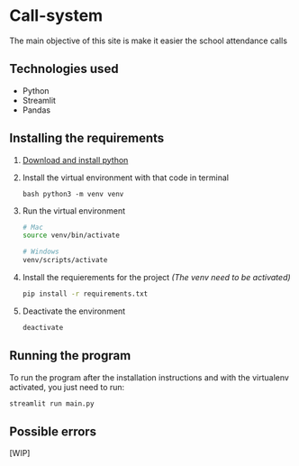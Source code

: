 # Call-system

The main objective of this site is make it easier the school attendance calls

## Technologies used

- Python
- Streamlit
- Pandas

## Installing the requirements

1. [Download and install python](https://www.python.org/)

2. Install the virtual environment with that code in terminal

    ```bash python3 -m venv venv```

3. Run the virtual environment

   ```bash
   # Mac
   source venv/bin/activate

   # Windows
   venv/scripts/activate
   ```

4. Install the requierements for the project _(The venv need to be activated)_

    ```bash
    pip install -r requirements.txt
    ```

5. Deactivate the environment

    ```bash
    deactivate
    ```

## Running the program

To run the program after the installation instructions and with the virtualenv activated, you just need to run:

```bash
streamlit run main.py
```

## Possible errors

[WIP]
